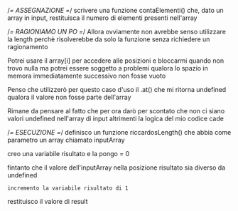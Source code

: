 /*= ASSEGNAZIONE =*/
scrivere una funzione contaElementi() che, dato un array in input, restituisca il numero di elementi presenti nell'array


/*= RAGIONIAMO UN PO =*/
Allora ovviamente non avrebbe senso utilizzare la length perchè risolverebbe da solo la funzione senza richiedere un ragionamento

Potrei usare il array[i] per accedere alle posizioni e bloccarmi quando non trovo nulla ma potrei essere soggetto a problemi qualora lo spazio in memora immediatamente successivo non fosse vuoto

Penso che utilizzerò per questo caso d'uso il .at() che mi ritorna undefined qualora il valore non fosse parte dell'array

Rimane da pensare al fatto che per ora darò per scontato che non ci siano valori undefined nell'array di input altrimenti la logica del mio codice cade

/*= ESECUZIONE =*/
definisco un funzione riccardosLength() che abbia come parametro un array chiamato inputArray

creo una variabile risultato e la pongo = 0

fintanto che il valore dell'inputArray nella posizione risultato sia diverso da undefined

    incremento la variabile risultato di 1

restituisco il valore di result